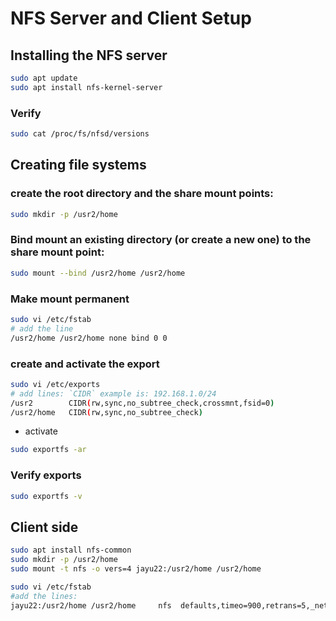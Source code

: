 # NFS Server and Client Setup


## Installing the NFS server 
```bash
sudo apt update
sudo apt install nfs-kernel-server
```


### Verify
```bash
sudo cat /proc/fs/nfsd/versions
```



## Creating file systems

### create the root directory and the share mount points:
```bash
sudo mkdir -p /usr2/home
```

### Bind mount an existing directory (or create a new one)  to the share mount point:
```bash
sudo mount --bind /usr2/home /usr2/home
```


### Make mount permanent 
```bash
sudo vi /etc/fstab
# add the line 
/usr2/home /usr2/home none bind 0 0 
```




### create and activate the export
```bash
sudo vi /etc/exports
# add lines: `CIDR` example is: 192.168.1.0/24
/usr2        CIDR(rw,sync,no_subtree_check,crossmnt,fsid=0)
/usr2/home   CIDR(rw,sync,no_subtree_check)
```



* activate
```bash
sudo exportfs -ar
```


### Verify exports
```bash
sudo exportfs -v
```


## Client side
```bash
sudo apt install nfs-common
sudo mkdir -p /usr2/home
sudo mount -t nfs -o vers=4 jayu22:/usr2/home /usr2/home
```


```bash
sudo vi /etc/fstab
#add the lines:
jayu22:/usr2/home /usr2/home     nfs  defaults,timeo=900,retrans=5,_netdev 0 0
```



